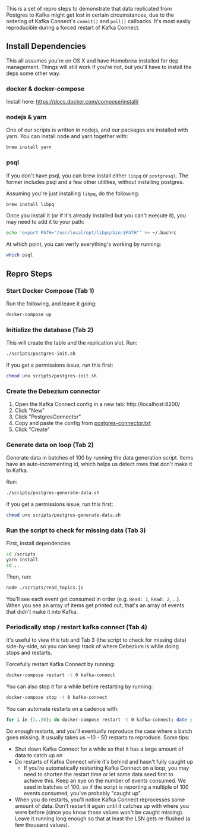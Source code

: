 This is a set of repro steps to demonstrate that data replicated from Postgres to Kafka might get lost in certain circumstances, due to the ordering of Kafka Connect's `commit()` and `poll()` callbacks. It's most easily reproducible during a forced restart of Kafka Connect.


## Install Dependencies

This all assumes you're on OS X and have Homebrew installed for dep management. Things will still work if you're not, but you'll have to install the deps some other way.

### docker & docker-compose

Install here: https://docs.docker.com/compose/install/

### nodejs & yarn

One of our scripts is written in nodejs, and our packages are installed with yarn. You can install node and yarn together with:

```sh
brew install yarn
```

### psql

If you don't have psql, you can brew install either `libpq` or `postgresql`. The former includes psql and a few other utilities, without installing postgres.

Assuming you're just installing `libpq`, do the following:

```sh
brew install libpq
```

Once you install it (or if it's already installed but you can't execute it), you may need to add it to your path:

```sh
echo 'export PATH="/usr/local/opt/libpq/bin:$PATH"' >> ~/.bashrc
```

At which point, you can verify everything's working by running:

```sh
which psql
```

## Repro Steps

### Start Docker Compose (Tab 1)

Run the following, and leave it going:

```sh
docker-compose up
```

### Initialize the database (Tab 2)

This will create the table and the replication slot. Run:

```sh
./scripts/postgres-init.sh
```

If you get a permissions issue, run this first:
```sh
chmod u+x scripts/postgres-init.sh
```

### Create the Debezium connector

1. Open the Kafka Connect config in a new tab: http://localhost:8200/
2. Click "New"
3. Click "PostgresConnector"
4. Copy and paste the config from [postgres-connector.txt](postgres-connector.txt)
5. Click "Create"

### Generate data on loop (Tab 2)

Generate data in batches of 100 by running the data generation script. Items have an auto-incrementing id, which helps us detect rows that don't make it to Kafka.

Run:

```sh
./scripts/postgres-generate-data.sh
```

If you get a permissions issue, run this first:

```sh
chmod u+x scripts/postgres-generate-data.sh
```

### Run the script to check for missing data (Tab 3)

First, install dependencies

```sh
cd /scripts
yarn install
cd ..
```

Then, run:

```sh
node ./scripts/read_topics.js
```

You'll see each event get consumed in order (e.g. `Read: 1`, `Read: 2`, ...). When you see an array of items get printed out, that's an array of events that didn't make it into Kafka.

### Periodically stop / restart kafka connect (Tab 4)

It's useful to view this tab and Tab 3 (the script to check for missing data) side-by-side, so you can keep track of where Debezium is while doing stops and restarts.

Forcefully restart Kafka Connect by running:

```sh
docker-compose restart -t 0 kafka-connect
```

You can also stop it for a while before restarting by running:

```sh
docker-compose stop -t 0 kafka-connect
```

You can automate restarts on a cadence with:

```sh
for i in {1..50}; do docker-compose restart -t 0 kafka-connect; date ; sleep 45; done
```

Do enough restarts, and you'll eventually reproduce the case where a batch goes missing. It usually takes us ~10 - 50 restarts to reproduce. Some tips:
- Shut down Kafka Connect for a while so that it has a large amount of data to catch up on
- Do restarts of Kafka Connect while it's behind and hasn't fully caught up
    - If you're automatically restarting Kafka Connect on a loop, you may need to shorten the restart time or let some data seed first to achieve this. Keep an eye on the number of events consumed. We seed in batches of 100, so if the script is reporting a multiple of 100 events consumed, you've probably "caught up".
- When you do restarts, you'll notice Kafka Connect reprocesses some amount of data. Don't restart it again until it catches up with where you were before (since you know those values won't be caught missing). Leave it running long enough so that at least the LSN gets re-flushed (a few thousand values).
